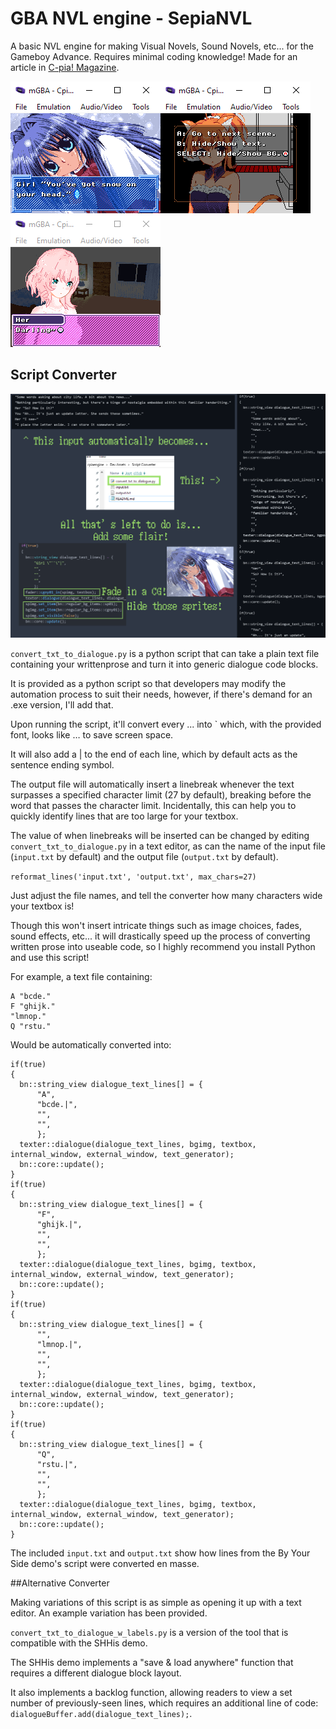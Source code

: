 # GBA NVL engine - SepiaNVL
A basic NVL engine for making Visual Novels, Sound Novels, etc... for the Gameboy Advance.
Requires minimal coding knowledge!
Made for an article in [C-pia! Magazine](https://c-pia.github.io/).

![](../demo_kanon.png)![](../demo_sepia2.png)![](../demo_bys.png)

## Script Converter

![](demo.png)

`convert_txt_to_dialogue.py` is a python script that can take a plain text file containing your writtenprose and turn it into generic dialogue code blocks.

It is provided as a python script so that developers may modify the automation process to suit their needs, however, if there's demand for an .exe version, I'll add that.

Upon running the script, it'll convert every ... into \` which, with the provided font, looks like … to save screen space.

It will also add a | to the end of each line, which by default acts as the sentence ending symbol.

The output file will automatically insert a linebreak whenever the text surpasses a specified character limit (27 by default), breaking before the word that passes the character limit. Incidentally, this can help you to quickly identify lines that are too large for your textbox.

The value of when linebreaks will be inserted can be changed by editing `convert_txt_to_dialogue.py` in a text editor, as can the name of the input file (`input.txt` by default) and the output file (`output.txt` by default).

`reformat_lines('input.txt', 'output.txt', max_chars=27)`

Just adjust the file names, and tell the converter how many characters wide your textbox is!

Though this won't insert intricate things such as image choices, fades, sound effects, etc... it will drastically speed up the process of converting written prose into useable code, so I highly recommend you install Python and use this script!

For example, a text file containing:

    A "bcde."
    F "ghijk."
    "lmnop."
    Q "rstu."

Would be automatically converted into:

    if(true)
    {
      bn::string_view dialogue_text_lines[] = {
          "A",
          "bcde.|",
          "",
          "",
          };
      texter::dialogue(dialogue_text_lines, bgimg, textbox, internal_window, external_window, text_generator);
      bn::core::update();
    }
    if(true)
    {
      bn::string_view dialogue_text_lines[] = {
          "F",
          "ghijk.|",
          "",
          "",
          };
      texter::dialogue(dialogue_text_lines, bgimg, textbox, internal_window, external_window, text_generator);
      bn::core::update();
    }
    if(true)
    {
      bn::string_view dialogue_text_lines[] = {
          "",
          "lmnop.|",
          "",
          "",
          };
      texter::dialogue(dialogue_text_lines, bgimg, textbox, internal_window, external_window, text_generator);
      bn::core::update();
    }
    if(true)
    {
      bn::string_view dialogue_text_lines[] = {
          "Q",
          "rstu.|",
          "",
          "",
          };
      texter::dialogue(dialogue_text_lines, bgimg, textbox, internal_window, external_window, text_generator);
      bn::core::update();
    }

The included `input.txt` and `output.txt` show how lines from the By Your Side demo's script were converted en masse.


##Alternative Converter

Making variations of this script is as simple as opening it up with a text editor. An example variation has been provided.

`convert_txt_to_dialogue_w_labels.py` is a version of the tool that is compatible with the SHHis demo.

The SHHis demo implements a "save & load anywhere" function that requires a different dialogue block layout.

It also implements a backlog function, allowing readers to view a set number of previously-seen lines, which requires an additional line of code: `dialogueBuffer.add(dialogue_text_lines);`.
